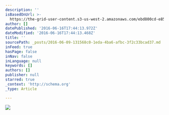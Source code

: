 ```yaml
---
description: ''
isBasedOnUrl: >-
  https://the-grid-user-content.s3-us-west-2.amazonaws.com/ebd800cd-e85e-4a64-ac49-a33205ad1266.jpg
author: []
datePublished: '2016-06-16T17:44:13.972Z'
dateModified: '2016-06-16T17:44:13.468Z'
title: ''
sourcePath: _posts/2016-06-09-131568c0-1eda-4ba6-afbc-3f2c33bcad37.md
inFeed: true
hasPage: false
inNav: false
inLanguage: null
keywords: []
authors: []
publisher: null
starred: true
_context: 'http://schema.org'
_type: Article

---
```

![](https://the-grid-user-content.s3-us-west-2.amazonaws.com/ebd800cd-e85e-4a64-ac49-a33205ad1266.jpg)